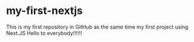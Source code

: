 # my-first-nextjs
This is my first repository in GitHub as the same time my first project using Next.JS
Hello to everybody!!!!!!
